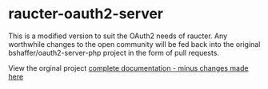 raucter-oauth2-server
=====================

This is a modified version to suit the OAuth2 needs of raucter. Any worthwhile changes to the open community will be fed back into the original bshaffer/oauth2-server-php project in the form of pull requests.


View the orginal project [complete documentation - minus changes made here](http://bshaffer.github.io/oauth2-server-php-docs/)
